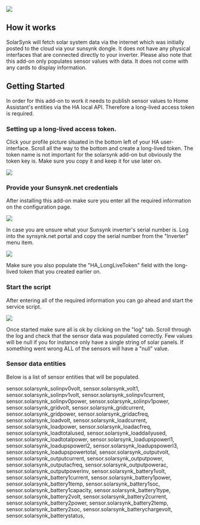 ![](https://github.com/martinville/solarsynk/blob/main/logo.png)

## How it works
SolarSynk will fetch solar system data via the internet which was initially posted to the cloud via your sunsynk dongle. It does not have any physical interfaces that are connected directly to your inverter. 
Please also note that this add-on only populates sensor values with data. It does not come with any cards to display information.

## Getting Started

In order for this add-on to work it needs to publish sensor values to Home Assistant's entities via the HA local API. Therefore a long-lived access token is required.

### Setting up a long-lived access token.
Click your profile picture situated in the bottom left of your HA user-interface. Scroll all the way to the bottom and create a long-lived token. The token name is not important for the solarsynk add-on but obviously the token key is. Make sure you copy it and keep it for use later on.

![](https://github.com/martinville/solarsynk/blob/main/longlivetoken.png)

### Provide your Sunsynk.net credentials
After installing this add-on make sure you enter all the required information on the configuration page.

![](https://github.com/martinville/solarsynk/blob/main/configuration.png)

In case you are unsure what your Sunsynk inverter's serial number is. Log into the synsynk.net portal and copy the serial number from the "Inverter" menu item.

![](https://github.com/martinville/solarsynk/blob/main/sunserial.png)

Make sure you also populate the "HA_LongLiveToken" field with the long-lived token that you created earlier on.

### Start the script
After entering all of the required information you can go ahead and start the service script.

![](https://github.com/martinville/solarsynk/blob/main/solarsynkstarted.png)

Once started make sure all is ok by clicking on the "log" tab. Scroll through the log and check that the sensor data was populated correctly.
Few values will be null if you for instance only have a single string of solar panels. If something went wrong ALL of the sensors will have a "null" value. 


### Sensor data entities
Below is a list of sensor entities that will be populated.

sensor.solarsynk_solinpv0volt, 
sensor.solarsynk_volt1, 
sensor.solarsynk_solinpv1volt, 
sensor.solarsynk_solinpv1current, 
sensor.solarsynk_solinpv0power, 
sensor.solarsynk_solinpv1power, 
sensor.solarsynk_gridvolt, 
sensor.solarsynk_gridcurrent, 
sensor.solarsynk_gridpower, 
sensor.solarsynk_gridacfreq, 
sensor.solarsynk_loadvolt, 
sensor.solarsynk_loadcurrent, 
sensor.solarsynk_loadpower, 
sensor.solarsynk_loadacfreq, 
sensor.solarsynk_loadtotalused, 
sensor.solarsynk_loaddailyused, 
sensor.solarsynk_loadtotalpower, 
sensor.solarsynk_loadupspowerl1, 
sensor.solarsynk_loadupspowerl2, 
sensor.solarsynk_loadupspowerl3, 
sensor.solarsynk_loadupspowertotal, 
sensor.solarsynk_outputvolt, 
sensor.solarsynk_outputcurrent, 
sensor.solarsynk_outputpower, 
sensor.solarsynk_outputacfreq, 
sensor.solarsynk_outputpowerac, 
sensor.solarsynk_outputpowerinv, 
sensor.solarsynk_battery1volt, 
sensor.solarsynk_battery1current, 
sensor.solarsynk_battery1power, 
sensor.solarsynk_battery1temp, 
sensor.solarsynk_battery1soc, 
sensor.solarsynk_battery1capacity, 
sensor.solarsynk_battery1type, 
sensor.solarsynk_battery2volt, 
sensor.solarsynk_battery2current, 
sensor.solarsynk_battery2power, 
sensor.solarsynk_battery2temp, 
sensor.solarsynk_battery2soc, 
sensor.solarsynk_batterychargevolt, 
sensor.solarsynk_batterystatus,
